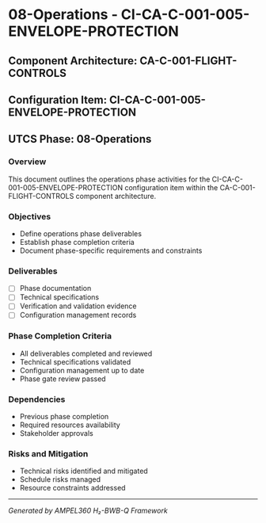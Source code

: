 # 08-Operations - CI-CA-C-001-005-ENVELOPE-PROTECTION

## Component Architecture: CA-C-001-FLIGHT-CONTROLS
## Configuration Item: CI-CA-C-001-005-ENVELOPE-PROTECTION
## UTCS Phase: 08-Operations

### Overview
This document outlines the operations phase activities for the CI-CA-C-001-005-ENVELOPE-PROTECTION configuration item within the CA-C-001-FLIGHT-CONTROLS component architecture.

### Objectives
- Define operations phase deliverables
- Establish phase completion criteria
- Document phase-specific requirements and constraints

### Deliverables
- [ ] Phase documentation
- [ ] Technical specifications
- [ ] Verification and validation evidence
- [ ] Configuration management records

### Phase Completion Criteria
- All deliverables completed and reviewed
- Technical specifications validated
- Configuration management up to date
- Phase gate review passed

### Dependencies
- Previous phase completion
- Required resources availability
- Stakeholder approvals

### Risks and Mitigation
- Technical risks identified and mitigated
- Schedule risks managed
- Resource constraints addressed

---
*Generated by AMPEL360 H₂-BWB-Q Framework*
